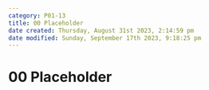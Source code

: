 ```yaml
---
category: P01-13
title: 00 Placeholder
date created: Thursday, August 31st 2023, 2:14:59 pm
date modified: Sunday, September 17th 2023, 9:18:25 pm
---
```


# 00 Placeholder
